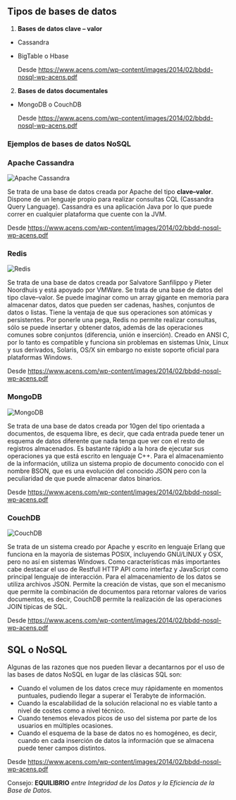 ## Tipos de bases de datos
1. **Bases de datos clave – valor**

- Cassandra 
- BigTable o Hbase

    Desde <https://www.acens.com/wp-content/images/2014/02/bbdd-nosql-wp-acens.pdf> 

2. **Bases de datos documentales**

- MongoDB o CouchDB

    Desde <https://www.acens.com/wp-content/images/2014/02/bbdd-nosql-wp-acens.pdf> 

### Ejemplos de bases de datos NoSQL

### **Apache Cassandra**
![Apache Cassandra](./Imagenes/cassandra.png)

Se trata de una base de datos creada por Apache del tipo **clave–valor**.
Dispone de un lenguaje propio para realizar consultas CQL (Cassandra Query Language). Cassandra es una
aplicación Java por lo que puede correr en cualquier plataforma que cuente con la JVM.

Desde <https://www.acens.com/wp-content/images/2014/02/bbdd-nosql-wp-acens.pdf> 

### **Redis**
![Redis](./Imagenes/redis.png)

Se trata de una base de datos creada por Salvatore Sanfilippo y Pieter Noordhuis y está apoyado por
VMWare. Se trata de una base de datos del tipo clave–valor. Se puede imaginar como un array gigante en
memoria para almacenar datos, datos que pueden ser cadenas, hashes, conjuntos de datos o listas.
Tiene la ventaja de que sus operaciones son atómicas y persistentes. Por ponerle una pega, Redis no
permite realizar consultas, sólo se puede insertar y obtener datos, además de las operaciones comunes
sobre conjuntos (diferencia, unión e inserción).
Creado en ANSI C, por lo tanto es compatible y funciona sin problemas en sistemas Unix, Linux y sus
derivados, Solaris, OS/X sin embargo no existe soporte oficial para plataformas Windows.

Desde <https://www.acens.com/wp-content/images/2014/02/bbdd-nosql-wp-acens.pdf> 

### **MongoDB**
![MongoDB](./Imagenes/mongodb.png)

Se trata de una base de datos creada por 10gen del tipo orientada a documentos, de esquema libre, es
decir, que cada entrada puede tener un esquema de datos diferente que nada tenga que ver con el resto
de registros almacenados. Es bastante rápido a la hora de ejecutar sus operaciones ya que está escrito en
lenguaje C++.
Para el almacenamiento de la información, utiliza un sistema propio de documento conocido con el
nombre BSON, que es una evolución del conocido JSON pero con la peculiaridad de que puede almacenar
datos binarios.

Desde <https://www.acens.com/wp-content/images/2014/02/bbdd-nosql-wp-acens.pdf> 

### **CouchDB**
![CouchDB](./Imagenes/couchdb.png)

Se trata de un sistema creado por Apache y escrito en lenguaje Erlang que funciona en la mayoría de
sistemas POSIX, incluyendo GNU/LINUX y OSX, pero no así en sistemas Windows.
Como características más importantes cabe destacar el uso de Restfull HTTP API como interfaz y JavaScript
como principal lenguaje de interacción. Para el almacenamiento de los datos se utiliza archivos JSON.
Permite la creación de vistas, que son el mecanismo que permite la combinación de documentos para
retornar valores de varios documentos, es decir, CouchDB permite la realización de las operaciones JOIN
típicas de SQL.

Desde <https://www.acens.com/wp-content/images/2014/02/bbdd-nosql-wp-acens.pdf> 

## SQL o NoSQL 

Algunas de las razones que nos pueden llevar a decantarnos por el uso de las bases de datos NoSQL en
lugar de las clásicas SQL son:
- Cuando el volumen de los datos crece muy rápidamente en momentos puntuales, pudiendo llegar a
superar el Terabyte de información.
- Cuando la escalabilidad de la solución relacional no es viable tanto a nivel de costes como a nivel
técnico.
- Cuando tenemos elevados picos de uso del sistema por parte de los usuarios en múltiples
ocasiones.
- Cuando el esquema de la base de datos no es homogéneo, es decir, cuando en cada inserción de
datos la información que se almacena puede tener campos distintos.

Desde <https://www.acens.com/wp-content/images/2014/02/bbdd-nosql-wp-acens.pdf> 

Consejo: **EQUILIBRIO** _entre Integridad de los Datos 
y la Eficiencia de la Base de Datos._
